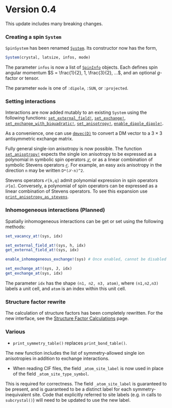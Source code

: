 # Version 0.4

This update includes many breaking changes.

### Creating a spin `System`

`SpinSystem` has been renamed [`System`](@ref). Its constructor now has the form,

```julia
System(crystal, latsize, infos, mode)
```

The parameter `infos` is now a list of [`SpinInfo`](@ref) objects. Each defines
spin angular momentum $S = \frac{1}{2}, 1, \frac{3}{2}, …$, and an optional
$g$-factor or tensor.

The parameter `mode` is one of `:dipole`, `:SUN`, or `:projected`. 

### Setting interactions

Interactions are now added mutably to an existing `System` using the following
functions: [`set_external_field!`](@ref), [`set_exchange!`](@ref),
[`set_exchange_with_biquadratic!`](@ref), [`set_anisotropy!`](@ref),
[`enable_dipole_dipole!`](@ref).

As a convenience, one can use [`dmvec(D)`](@ref) to convert a DM vector to a
$3×3$ antisymmetric exchange matrix.

Fully general single-ion anisotropy is now possible. The function
[`set_anisotropy!`](@ref) expects the single ion anisotropy to be expressed as a
polynomial in symbolic spin operators [`𝒮`](@ref), or as a linear combination
of symbolic Stevens operators [`𝒪`](@ref). For example, an easy axis anisotropy
in the direction `n` may be written `D*(𝒮⋅n)^2`.


Stevens operators `𝒪[k,q]` admit polynomial expression in spin operators
`𝒮[α]`. Conversely, a polynomial of spin operators can be expressed as a linear
combination of Stevens operators. To see this expansion use
[`print_anisotropy_as_stevens`](@ref).

### Inhomogeneous interactions (Planned)

Spatially inhomogeneous interactions can be get or set using the following methods:

```julia
set_vacancy_at!(sys, idx)

set_external_field_at!(sys, h, idx)
get_external_field_at!(sys, idx)

enable_inhomogeneous_exchange!(sys) # Once enabled, cannot be disabled

set_exchange_at!(sys, J, idx)
get_exchange_at(sys, idx)
```

The parameter `idx` has the shape `(n1, n2, n3, atom)`, where `(n1,n2,n3)`
labels a unit cell, and `atom` is an index within this unit cell.


### Structure factor rewrite

The calculation of structure factors has been completely rewritten. For the new
interface, see the [Structure Factor Calculations](@ref) page.


### Various

* `print_symmetry_table()` replaces `print_bond_table()`.

The new function includes the list of symmetry-allowed single ion anisotropies
in addition to exchange interactions.


* When reading CIF files, the field `_atom_site_label` is now used in place of the field `_atom_site_type_symbol`.

This is required for correctness. The field `_atom_site_label` is guaranteed to
be present, and is guaranteed to be a distinct label for each
symmetry-inequivalent site. Code that explicitly referred to site labels (e.g.
in calls to `subcrystal()`) will need to be updated to use the new label.
